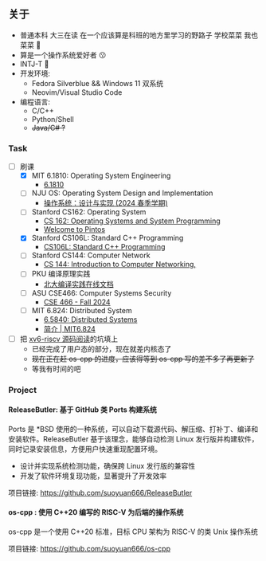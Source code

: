 ## 关于

- 普通本科 大三在读 在一个应该算是科班的地方里学习的野路子 学校菜菜 我也菜菜 🫡
- 算是一个操作系统爱好者 😗
- INTJ-T 🤔
- 开发环境:
  - Fedora Silverblue && Windows 11 双系统
  - Neovim/Visual Studio Code
- 编程语言:
  - C/C++
  - Python/Shell
  - ~~Java/C# ?~~

### Task

- [ ] 刷课
    - [x] MIT 6.1810: Operating System Engineering
        - [6.1810](https://pdos.csail.mit.edu/6.828/)
    - [ ] NJU OS: Operating System Design and Implementation
        - [操作系统：设计与实现 (2024 春季学期)](https://jyywiki.cn/OS/2024/)
    - [ ] Stanford CS162: Operating System
        - [CS 162: Operating Systems and System Programming](https://cs162.org/)
        - [Welcome to Pintos](https://pkuflyingpig.gitbook.io/pintos)
    - [x] Stanford CS106L: Standard C++ Programming
        - [CS106L: Standard C++ Programming](https://web.stanford.edu/class/cs106l/)
    - [ ] Stanford CS144: Computer Network
        - [CS 144: Introduction to Computer Networking,](https://cs144.github.io/)
    - [ ] PKU 编译原理实践
        - [北大编译实践在线文档](https://pku-minic.github.io/online-doc/)
    - [ ] ASU CSE466: Computer Systems Security
        - [CSE 466 - Fall 2024](https://pwn.college/cse466-f2024/)
    - [ ] MIT 6.824: Distributed System
        - [6.5840: Distributed Systems](https://pdos.csail.mit.edu/6.824/)
        - [简介 | MIT6.824](https://mit-public-courses-cn-translatio.gitbook.io/mit6-824)
- [ ] 把 [xv6-riscv 源码阅读](../series/xv6-riscv_源码阅读/)的坑填上
    - 已经完成了用户态的部分，现在就差内核态了
    - ~~现在正在赶 os-cpp 的进度，应该得等到 os-cpp 写的差不多了再更新了~~
    - 等我有时间的吧

### Project

#### ReleaseButler: 基于 GitHub 类 Ports 构建系统

Ports 是 *BSD 使用的一种系统，可以自动下载源代码、解压缩、打补丁、编译和安装软件。ReleaseButler 基于该理念，能够自动检测 Linux 发行版并构建软件，同时记录安装信息，方便用户快速重现配置环境。

- 设计并实现系统检测功能，确保跨 Linux 发行版的兼容性
- 开发了软件环境复现功能，显著提升了开发效率

项目链接: https://github.com/suoyuan666/ReleaseButler

#### os-cpp : 使用 C++20 编写的 RISC-V 为后端的操作系统

os-cpp 是一个使用 C++20 标准，目标 CPU 架构为 RISC-V 的类 Unix 操作系统

项目链接: https://github.com/suoyuan666/os-cpp
